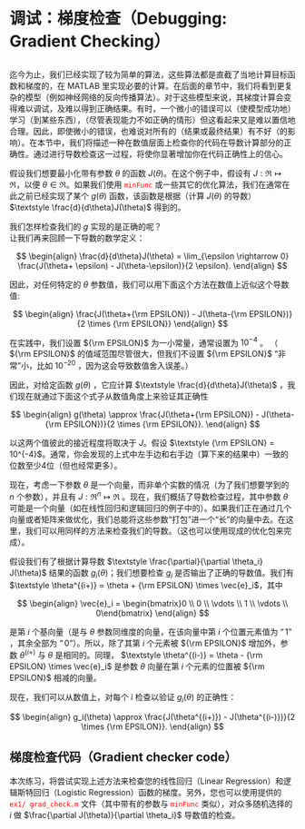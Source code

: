 # 调试：梯度检查（Debugging: Gradient Checking）  
## 

迄今为止，我们已经实现了较为简单的算法，这些算法都是直截了当地计算目标函数和梯度的，在 MATLAB 里实现必要的计算。在后面的章节中，我们将看到更复杂的模型（例如神经网络的反向传播算法）。对于这些模型来说，其梯度计算会变得难以调试，及难以得到正确结果。有时，一个微小的错误可以（使模型成功地）学习（到某些东西），（尽管表现能力不如正确的情形）但这看起来又是难以置信地合理。因此，即使微小的错误，也难说对所有的（结果或最终结果）有不好（的影响）。在本节中，我们将描述一种在数值层面上检查你的代码在导数计算部分的正确性。通过进行导数检查这一过程，将使你显著增加你在代码正确性上的信心。  

假设我们想要最小化带有参数 $\theta$ 的函数 $J(\theta)$。在这个例子中，假设有 $\textstyle J : \Re \mapsto \Re$，以便 $\textstyle \theta \in \Re$。如果我们使用 <font color=red>`minFunc`</font> 或一些其它的优化算法，我们在通常在此之前已经实现了某个 $g(\theta)$ 函数，该函数是根据（计算 $J(\theta)$ 的导数） $\textstyle \frac{d}{d\theta}J(\theta)$ 得到的。  

我们怎样检查我们的 $g$ 实现的是正确的呢？  
让我们再来回顾一下导数的数学定义：  

$$
\begin{align}
\frac{d}{d\theta}J(\theta) = \lim_{\epsilon \rightarrow 0}
\frac{J(\theta+ \epsilon) - J(\theta-\epsilon)}{2 \epsilon}.
\end{align}
$$  

因此，对任何特定的 $\theta$ 参数值，我们可以用下面这个方法在数值上近似这个导数值:  

$$
\begin{align}
\frac{J(\theta+{\rm EPSILON}) - J(\theta-{\rm EPSILON})}{2 \times {\rm EPSILON}}
\end{align}
$$  

在实践中，我们设置 ${\rm EPSILON}$ 为一小常量，通常设置为 $10^{-4}$ 。 （ ${\rm EPSILON}$ 的值域范围尽管很大，但我们不设置 ${\rm EPSILON}$ “非常”小，比如 $10^{-20}$ ，因为这会导致数值舍入误差。）  

因此，对给定函数 $g(\theta)$ ，它应计算 $\textstyle \frac{d}{d\theta}J(\theta)$ ，我们现在就通过下面这个式子从数值角度上来验证其正确性  

$$
\begin{align}
g(\theta) \approx
\frac{J(\theta+{\rm EPSILON}) - J(\theta-{\rm EPSILON})}{2 \times {\rm EPSILON}}.
\end{align}
$$  

以这两个值彼此的接近程度将取决于 $J$。假设 $\textstyle {\rm EPSILON} = 10^{-4}$。通常，你会发现的上式中左手边和右手边（算下来的结果中）一致的位数至少4位（但也经常更多）。  

现在，考虑一下参数 $\theta$ 是一个向量，而非单个实数的情况（为了我们想要学到的 $n$ 个参数），并且有 $\textstyle J: \Re^n \mapsto \Re$ 。现在，我们概括了导数检查过程，其中参数 $\theta$ 可能是一个向量（如在线性回归和逻辑回归的例子中的）。如果我们正在通过几个向量或者矩阵来做优化，我们总能将这些参数“打包”进一个“长”的向量中去。在这里，我们可以用同样的方法来检查我们的导数。（这也可以使用现成的优化包来完成）。  

假设我们有了根据计算导数 $\textstyle \frac{\partial}{\partial \theta_i} J(\theta)$ 结果的函数 $\textstyle g_i(\theta)$；我们想要检查 $g_{i}$ 是否输出了正确的导数值。我们有 $\textstyle \theta^{(i+)} = \theta + {\rm EPSILON} \times \vec{e}_i$，其中  

$$
\begin{align}
\vec{e}_i = \begin{bmatrix}0 \\ 0 \\ \vdots \\ 1 \\ \vdots \\ 0\end{bmatrix}
\end{align}
$$  

是第 $i$ 个基向量（是与 $\theta$ 参数同维度的向量，在该向量中第 $i$ 个位置元素值为 $“1”$ ，其余全部为 $“0”$）。所以，除了其第 $i$ 个元素被 ${\rm EPSILON}$ 增加外，参数 $\textstyle \theta^{(i+)}$ 与 $\theta$ 是相同的。同理， $\textstyle \theta^{(i-)} = \theta - {\rm EPSILON} \times \vec{e}_i$ 是参数 $\theta$ 向量在第 $i$ 个元素的位置被 ${\rm EPSILON}$ 相减的向量。  


现在，我们可以从数值上，对每个 $i$ 检查以验证 $\textstyle g_i(\theta)$ 的正确性：  

$$
\begin{align}
g_i(\theta) \approx
\frac{J(\theta^{(i+)}) - J(\theta^{(i-)})}{2 \times {\rm EPSILON}}.
\end{align}
$$  

## 梯度检查代码（Gradient checker code）  
本次练习，将尝试实现上述方法来检查您的线性回归（Linear Regression）和逻辑斯特回归（Logistic Regression）函数的梯度。另外，您也可以使用提供的 <font color=red>`ex1/ grad_check.m`</font> 文件（其中带有的参数与 <font color=red>`minFunc`</font> 类似），对众多随机选择的 $i$ 做 $\frac{\partial J(\theta)}{\partial \theta_i}$ 导数值的检查。
